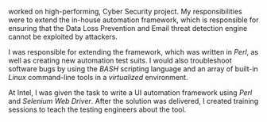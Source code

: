 worked on high-performing, Cyber Security project. 
My responsibilities were to extend the in-house automation framework, which is responsible for ensuring that the Data Loss Prevention and Email threat detection engine cannot be exploited by attackers.

I was responsible for extending the framework, which was written in *Perl*, as well as creating new automation test suits. I would also troubleshoot software bugs by using the *BASH* scripting language and an array of built-in *Linux* command-line tools in a *virtualized* environment.

At Intel, I was given the task to write a UI automation framework using *Perl* and *Selenium Web Driver*. After the solution was delivered, I created training sessions to teach the testing engineers about the tool.
